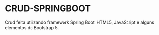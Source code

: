 # CRUD-SPRINGBOOT
Crud feita utilizando framework Spring Boot, HTML5, JavaScript e alguns elementos do Bootstrap 5.
